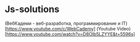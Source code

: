 # Js-solutions

(ВебКадеми - веб-разработка, программирование и IT)[https://www.youtube.com/c/WebCademy]
(Youtube Video)[https://www.youtube.com/watch?v=D8OIb5LZYYE&t=5596s]
